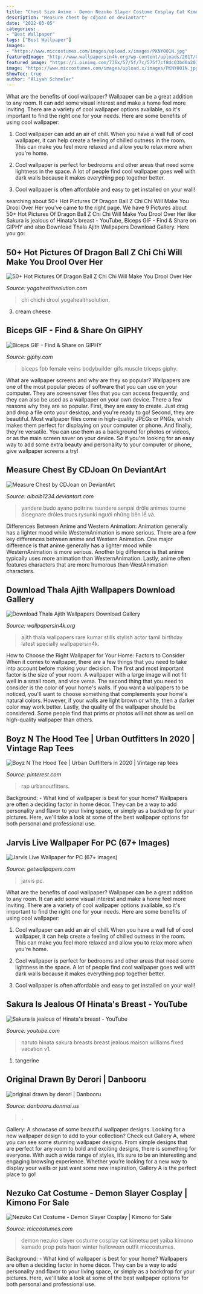 ```yaml
---
title: "Chest Size Anime - Demon Nezuko Slayer Costume Cosplay Cat Kimetsu Pet Yaiba Kimono Kamado Prop Pets Haori Winter Halloween Outfit Miccostumes"
description: "Measure chest by cdjoan on deviantart"
date: "2022-03-05"
categories:
- "Best Wallpaper"
tags: ["Best Wallpaper"]
images:
- "https://www.miccostumes.com/images/upload.x/images/PKNY001N.jpg"
featuredImage: "http://www.wallpapersin4k.org/wp-content/uploads/2017/04/Thala-Ajith-Wallpapers-Download-13.jpg"
featured_image: "https://i.pinimg.com/736x/57/5f/7c/575f7cf8dc03bd0a20391f068e4846d6.jpg"
image: "https://www.miccostumes.com/images/upload.x/images/PKNY001N.jpg"
ShowToc: true
author: "Aliyah Schmeler"
---
```



What are the benefits of cool wallpaper?
Wallpaper can be a great addition to any room. It can add some visual interest and make a home feel more inviting. There are a variety of cool wallpaper options available, so it's important to find the right one for your needs. Here are some benefits of using cool wallpaper: 
1. Cool wallpaper can add an air of chill. When you have a wall full of cool wallpaper, it can help create a feeling of chilled outness in the room. This can make you feel more relaxed and allow you to relax more when you're home. 

2. Cool wallpaper is perfect for bedrooms and other areas that need some lightness in the space. A lot of people find cool wallpaper goes well with dark walls because it makes everything pop together better. 

3. Cool wallpaper is often affordable and easy to get installed on your wall!

	

		
searching about 50+ Hot Pictures Of Dragon Ball Z Chi Chi Will Make You Drool Over Her you've came to the right page. We have 9 Pictures about 50+ Hot Pictures Of Dragon Ball Z Chi Chi Will Make You Drool Over Her like Sakura is jealous of Hinata&#039;s breast - YouTube, Biceps GIF - Find &amp; Share on GIPHY and also Download Thala Ajith Wallpapers Download Gallery. Here you go:
		
    
## 50+ Hot Pictures Of Dragon Ball Z Chi Chi Will Make You Drool Over Her

<img loading=lazy src="https://yogahealthsolution.com/wp-content/uploads/2021/03/chi-chi_4683_47_hot-768x912.jpg" onerror="this.onerror=null;this.src='https://tse1.mm.bing.net/th?id=OIP.zzHKYLUP6kLjJudj1iSmeQHaIy&amp;pid=15.1';" alt="50+ Hot Pictures Of Dragon Ball Z Chi Chi Will Make You Drool Over Her">

_Source: yogahealthsolution.com_

>chi chichi drool yogahealthsolution. 

	

3. cream cheese 

    
## Biceps GIF - Find &amp; Share On GIPHY

<img loading=lazy src="https://media.giphy.com/media/enr95CTWwSBeU/200.gif" onerror="this.onerror=null;this.src='https://tse1.mm.bing.net/th?id=OIP.1eB7V5gG-4xtwiWTmzqtGgAAAA&amp;pid=15.1';" alt="Biceps GIF - Find &amp; Share on GIPHY">

_Source: giphy.com_

>biceps fbb female veins bodybuilder gifs muscle triceps giphy. 

	

What are wallpaper screens and why are they so popular?
Wallpapers are one of the most popular pieces of software that you can use on your computer. They are screensaver files that you can access frequently, and they can also be used as a wallpaper on your own device. There a few reasons why they are so popular. First, they are easy to create. Just drag and drop a file onto your desktop, and you're ready to go! Second, they are beautiful. Most wallpaper files come in high-quality JPEGs or PNGs, which makes them perfect for displaying on your computer or phone. And finally, they're versatile. You can use them as a background for photos or videos, or as the main screen saver on your device. So if you're looking for an easy way to add some extra beauty and personality to your computer or phone, give wallpaper screens a try!

    
## Measure Chest By CDJoan On DeviantArt

<img loading=lazy src="https://pre00.deviantart.net/6d83/th/pre/i/2017/075/f/4/measure_chest_by_cdjoan-db2ho7q.png" onerror="this.onerror=null;this.src='https://tse4.mm.bing.net/th?id=OIP.PTIdh0YBfe3fJ8Ololk2pAHaI4&amp;pid=15.1';" alt="Measure Chest by CDJoan on DeviantArt">

_Source: albalb1234.deviantart.com_

>yandere budo ayano poitrine tsundere senpai drôle animes tourne disegnare drôles trucs rysunki người những bên lề và. 

	

Differences Between Anime and Western Animation: Animation generally has a lighter mood while WesternAnimation is more serious.
There are a few key differences between anime and Western Animation. One major difference is that anime generally has a lighter mood while WesternAnimation is more serious. Another big difference is that anime typically uses more animation than WesternAnimation. Lastly, anime often features characters that are more humorous than WestAnimation characters.

    
## Download Thala Ajith Wallpapers Download Gallery

<img loading=lazy src="http://www.wallpapersin4k.org/wp-content/uploads/2017/04/Thala-Ajith-Wallpapers-Download-13.jpg" onerror="this.onerror=null;this.src='https://tse4.mm.bing.net/th?id=OIP.kglY_wuMg-fQ3io1q9Fc4gHaJ4&amp;pid=15.1';" alt="Download Thala Ajith Wallpapers Download Gallery">

_Source: wallpapersin4k.org_

>ajith thala wallpapers rare kumar stills stylish actor tamil birthday latest specially wallpapersin4k. 

	

How to Choose the Right Wallpaper for Your Home: Factors to Consider
When it comes to wallpaper, there are a few things that you need to take into account before making your decision. The first and most important factor is the size of your room. A wallpaper with a large image will not fit well in a small room, and vice versa. 
The second thing that you need to consider is the color of your home's walls. If you want a wallpapers to be noticed, you'll want to choose something that complements your home's natural colors. However, if your walls are light brown or white, then a darker color may work better. 
Lastly, the quality of the wallpaper should be considered. Some people find that prints or photos will not show as well on high-quality wallpaper than others.

    
## Boyz N The Hood Tee | Urban Outfitters In 2020 | Vintage Rap Tees

<img loading=lazy src="https://i.pinimg.com/736x/57/5f/7c/575f7cf8dc03bd0a20391f068e4846d6.jpg" onerror="this.onerror=null;this.src='https://tse1.mm.bing.net/th?id=OIP.tjzJb78g0YI7Xri1BPihBwHaLG&amp;pid=15.1';" alt="Boyz N The Hood Tee | Urban Outfitters in 2020 | Vintage rap tees">

_Source: pinterest.com_

>rap urbanoutfitters. 

	

Background: - What kind of wallpaper is best for your home?
Wallpapers are often a deciding factor in home décor. They can be a way to add personality and flavor to your living space, or simply as a backdrop for your pictures. Here, we'll take a look at some of the best wallpaper options for both personal and professional use.

    
## Jarvis Live Wallpaper For PC (67+ Images)

<img loading=lazy src="http://getwallpapers.com/wallpaper/full/7/6/c/95326.jpg" onerror="this.onerror=null;this.src='https://tse2.mm.bing.net/th?id=OIP.Xhiic2OwHMf4KH_Hnhxc2wHaEK&amp;pid=15.1';" alt="Jarvis Live Wallpaper for PC (67+ images)">

_Source: getwallpapers.com_

>jarvis pc. 

	

What are the benefits of cool wallpaper?
Wallpaper can be a great addition to any room. It can add some visual interest and make a home feel more inviting. There are a variety of cool wallpaper options available, so it's important to find the right one for your needs. Here are some benefits of using cool wallpaper: 
1. Cool wallpaper can add an air of chill. When you have a wall full of cool wallpaper, it can help create a feeling of chilled outness in the room. This can make you feel more relaxed and allow you to relax more when you're home. 

2. Cool wallpaper is perfect for bedrooms and other areas that need some lightness in the space. A lot of people find cool wallpaper goes well with dark walls because it makes everything pop together better. 

3. Cool wallpaper is often affordable and easy to get installed on your wall!

    
## Sakura Is Jealous Of Hinata&#039;s Breast - YouTube

<img loading=lazy src="https://i.ytimg.com/vi/7co1Qb8HSf0/maxresdefault.jpg" onerror="this.onerror=null;this.src='https://tse3.mm.bing.net/th?id=OIP.zyVTwdQibbc8Pi5D97YU2AHaEK&amp;pid=15.1';" alt="Sakura is jealous of Hinata&#039;s breast - YouTube">

_Source: youtube.com_

>naruto hinata sakura breasts breast jealous maison williams fixed vacation v1. 

	

1. tangerine 

    
## Original Drawn By Derori | Danbooru

<img loading=lazy src="https://cdn.donmai.us/sample/d1/81/sample-d18158b6babd79117887ef925cda26e5.jpg" onerror="this.onerror=null;this.src='https://tse4.mm.bing.net/th?id=OIP.VWbA3IboLT1gqaKTAUDqjgHaKd&amp;pid=15.1';" alt="original drawn by derori | Danbooru">

_Source: danbooru.donmai.us_

>. 

	

Gallery: A showcase of some beautiful wallpaper designs.
Looking for a new wallpaper design to add to your collection? Check out Gallery A, where you can see some stunning wallpaper designs. From simple designs that are perfect for any room to bold and exciting designs, there is something for everyone. With such a wide range of styles, it’s sure to be an interesting and engaging browsing experience. Whether you’re looking for a new way to display your walls or just want some new inspiration, Gallery A is the perfect place to go!





	
	
    
## Nezuko Cat Costume - Demon Slayer Cosplay | Kimono For Sale

<img loading=lazy src="https://www.miccostumes.com/images/upload.x/images/PKNY001N.jpg" onerror="this.onerror=null;this.src='https://tse4.mm.bing.net/th?id=OIP.T3LamLjSODvIJzbguHns8QHaK3&amp;pid=15.1';" alt="Nezuko Cat Costume - Demon Slayer Cosplay | Kimono for Sale">

_Source: miccostumes.com_

>demon nezuko slayer costume cosplay cat kimetsu pet yaiba kimono kamado prop pets haori winter halloween outfit miccostumes. 

	

Background: - What kind of wallpaper is best for your home?
Wallpapers are often a deciding factor in home décor. They can be a way to add personality and flavor to your living space, or simply as a backdrop for your pictures. Here, we'll take a look at some of the best wallpaper options for both personal and professional use.

